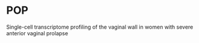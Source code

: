 # POP
Single-cell transcriptome profiling of the vaginal wall in women with severe anterior vaginal prolapse
